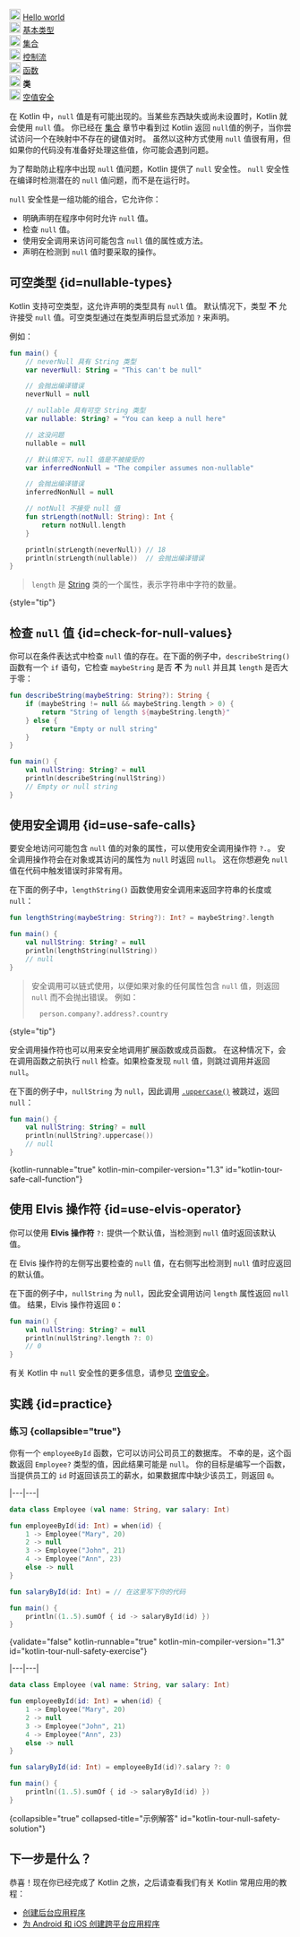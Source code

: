 [//]: # (title: 空值安全)

<tldr>
    <p><img src="icon-1-done.svg" width="20" alt="第一步" /> <a href="kotlin-tour-hello-world.md">Hello world</a><br />
        <img src="icon-2-done.svg" width="20" alt="第二步" /> <a href="kotlin-tour-basic-types.md">基本类型</a><br />
        <img src="icon-3-done.svg" width="20" alt="第三步" /> <a href="kotlin-tour-collections.md">集合</a><br />
        <img src="icon-4-done.svg" width="20" alt="第四步" /> <a href="kotlin-tour-control-flow.md">控制流</a><br />
        <img src="icon-5-done.svg" width="20" alt="第五步" /> <a href="kotlin-tour-functions.md">函数</a><br />
        <img src="icon-6.svg" width="20" alt="第六步" /> <strong>类</strong><br />
        <img src="icon-7-todo.svg" width="20" alt="最后一步" /> <a href="kotlin-tour-null-safety.md">空值安全</a></p>
</tldr>

在 Kotlin 中，`null` 值是有可能出现的。当某些东西缺失或尚未设置时，Kotlin 就会使用 `null` 值。
你已经在 [集合](kotlin-tour-collections.md#kotlin-tour-map-no-key)
章节中看到过 Kotlin 返回 `null`值的例子，当你尝试访问一个在映射中不存在的键值对时。
虽然以这种方式使用 `null` 值很有用，但如果你的代码没有准备好处理这些值，你可能会遇到问题。

为了帮助防止程序中出现 `null` 值问题，Kotlin 提供了 `null` 安全性。
`null` 安全性在编译时检测潜在的 `null` 值问题，而不是在运行时。

`null` 安全性是一组功能的组合，它允许你：

* 明确声明在程序中何时允许 `null` 值。
* 检查 `null` 值。
* 使用安全调用来访问可能包含 `null` 值的属性或方法。
* 声明在检测到 `null` 值时要采取的操作。

## 可空类型 {id=nullable-types}

Kotlin 支持可空类型，这允许声明的类型具有 `null` 值。
默认情况下，类型 **不** 允许接受 `null` 值。可空类型通过在类型声明后显式添加 `?` 来声明。

例如：

```kotlin
fun main() {
    // neverNull 具有 String 类型
    var neverNull: String = "This can't be null"

    // 会抛出编译错误
    neverNull = null

    // nullable 具有可空 String 类型
    var nullable: String? = "You can keep a null here"

    // 这没问题
    nullable = null

    // 默认情况下，null 值是不被接受的
    var inferredNonNull = "The compiler assumes non-nullable"

    // 会抛出编译错误
    inferredNonNull = null

    // notNull 不接受 null 值
    fun strLength(notNull: String): Int {                 
        return notNull.length
    }

    println(strLength(neverNull)) // 18
    println(strLength(nullable))  // 会抛出编译错误
}
```

> `length` 是 [String](https://kotlinlang.org/api/latest/jvm/stdlib/kotlin/-string/)
> 类的一个属性，表示字符串中字符的数量。
>
{style="tip"}

## 检查 `null` 值 {id=check-for-null-values}

你可以在条件表达式中检查 `null` 值的存在。在下面的例子中，`describeString()`
函数有一个 `if` 语句，它检查 `maybeString` 是否 **不** 为 `null` 并且其 `length` 是否大于零：

```kotlin
fun describeString(maybeString: String?): String {
    if (maybeString != null && maybeString.length > 0) {
        return "String of length ${maybeString.length}"
    } else {
        return "Empty or null string"
    }
}

fun main() {
    val nullString: String? = null
    println(describeString(nullString))
    // Empty or null string
}
```

## 使用安全调用 {id=use-safe-calls}

要安全地访问可能包含 `null` 值的对象的属性，可以使用安全调用操作符 `?.`。
安全调用操作符会在对象或其访问的属性为 `null` 时返回 `null`。
这在你想避免 `null` 值在代码中触发错误时非常有用。

在下面的例子中，`lengthString()` 函数使用安全调用来返回字符串的长度或 `null`：

```kotlin
fun lengthString(maybeString: String?): Int? = maybeString?.length

fun main() { 
    val nullString: String? = null
    println(lengthString(nullString))
    // null
}
```

> 安全调用可以链式使用，以便如果对象的任何属性包含 `null` 值，则返回 `null` 而不会抛出错误。
> 例如：
> 
> ```kotlin
>   person.company?.address?.country
> ```
>
{style="tip"}

安全调用操作符也可以用来安全地调用扩展函数或成员函数。
在这种情况下，会在调用函数之前执行 `null` 检查。如果检查发现 `null` 值，则跳过调用并返回 `null`。

在下面的例子中，`nullString` 为 `null`，因此调用 [`.uppercase()`](https://kotlinlang.org/api/latest/jvm/stdlib/kotlin.text/uppercase.html)
被跳过，返回 `null`：

```kotlin
fun main() {
    val nullString: String? = null
    println(nullString?.uppercase())
    // null
}
```
{kotlin-runnable="true" kotlin-min-compiler-version="1.3" id="kotlin-tour-safe-call-function"}

## 使用 Elvis 操作符 {id=use-elvis-operator}

你可以使用 **Elvis 操作符** `?:` 提供一个默认值，当检测到 `null` 值时返回该默认值。

在 Elvis 操作符的左侧写出要检查的 `null` 值，在右侧写出检测到 `null` 值时应返回的默认值。

在下面的例子中，`nullString` 为 `null`，因此安全调用访问 `length` 属性返回 `null` 值。
结果，Elvis 操作符返回 `0`：

```kotlin
fun main() {
    val nullString: String? = null
    println(nullString?.length ?: 0)
    // 0
}
```

有关 Kotlin 中 `null` 安全性的更多信息，请参见 [空值安全](null-safety.md)。

## 实践 {id=practice}

### 练习 {collapsible="true"}

你有一个 `employeeById` 函数，它可以访问公司员工的数据库。
不幸的是，这个函数返回 `Employee?` 类型的值，因此结果可能是 `null`。
你的目标是编写一个函数，当提供员工的 `id` 时返回该员工的薪水，如果数据库中缺少该员工，则返回 `0`。

|---|---|
```kotlin
data class Employee (val name: String, var salary: Int)

fun employeeById(id: Int) = when(id) {
    1 -> Employee("Mary", 20)
    2 -> null
    3 -> Employee("John", 21)
    4 -> Employee("Ann", 23)
    else -> null
}

fun salaryById(id: Int) = // 在这里写下你的代码

fun main() {
    println((1..5).sumOf { id -> salaryById(id) })
}
```
{validate="false" kotlin-runnable="true" kotlin-min-compiler-version="1.3" id="kotlin-tour-null-safety-exercise"}

|---|---|
```kotlin
data class Employee (val name: String, var salary: Int)

fun employeeById(id: Int) = when(id) {
    1 -> Employee("Mary", 20)
    2 -> null
    3 -> Employee("John", 21)
    4 -> Employee("Ann", 23)
    else -> null
}

fun salaryById(id: Int) = employeeById(id)?.salary ?: 0

fun main() {
    println((1..5).sumOf { id -> salaryById(id) })
}
```
{collapsible="true" collapsed-title="示例解答" id="kotlin-tour-null-safety-solution"}

## 下一步是什么？

恭喜！现在你已经完成了 Kotlin 之旅，之后请查看我们有关 Kotlin 常用应用的教程：

* [创建后台应用程序](jvm-create-project-with-spring-boot.md)
* [为 Android 和 iOS 创建跨平台应用程序](https://www.jetbrains.com/help/kotlin-multiplatform-dev/multiplatform-getting-started.html)
